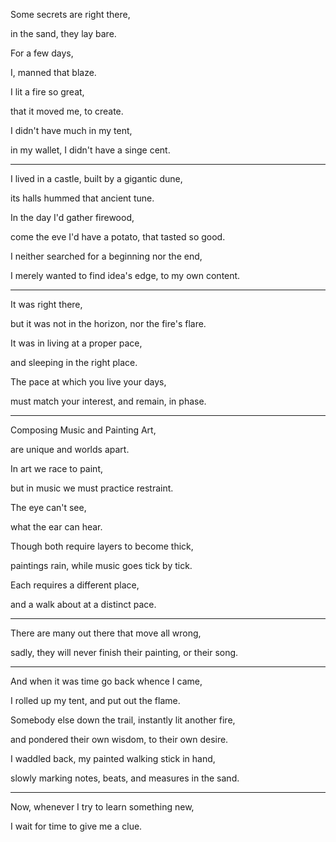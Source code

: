 Some secrets are right there,

in the sand, they lay bare.

For a few days,

I, manned that blaze.

I lit a fire so great,

that it moved me, to create.

I didn't have much in my tent,

in my wallet, I didn't have a singe cent.

---

I lived in a castle, built by a gigantic dune,

its halls hummed that ancient tune.

In the day I'd gather firewood,

come the eve I'd have a potato, that tasted so good.

I neither searched for a beginning nor the end,

I merely wanted to find idea's edge, to my own content.

---

It was right there,

but it was not in the horizon, nor the fire's flare.

It was in living at a proper pace,

and sleeping in the right place.

The pace at which you live your days,

must match your interest, and remain, in phase.

---

Composing Music and Painting Art,

are unique and worlds apart.

In art we race to paint,

but in music we must practice restraint.

The eye can't see,

what the ear can hear.

Though both require layers to become thick,

paintings rain, while music goes tick by tick.

Each requires a different place,

and a walk about at a distinct pace.

---

There are many out there that move all wrong,

sadly, they will never finish their painting, or their song.

---

And when it was time go back whence I came,

I rolled up my tent, and put out the flame.

Somebody else down the trail, instantly lit another fire,

and pondered their own wisdom, to their own desire.

I waddled back, my painted walking stick in hand,

slowly marking notes, beats, and measures in the sand.

---

Now, whenever I try to learn something new,

I wait for time to give me a clue.
